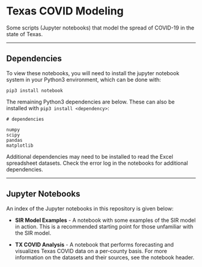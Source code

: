 # Texas COVID Modeling
Some scripts (Jupyter notebooks) that model the spread of COVID-19 in the state of Texas.

---

## Dependencies

To view these notebooks, you will need to install the jupyter notebook system in your Python3 environment, which can be done with:

```
pip3 install notebook
```

The remaining Python3 dependencies are below. These can also be installed with ``pip3 install <dependency>``:

```
# dependencies

numpy
scipy
pandas
matplotlib
```

Additional dependencies may need to be installed to read the Excel spreadsheet datasets. Check the error log in the notebooks for additional dependencies.

---

## Jupyter Notebooks

An index of the Jupyter notebooks in this repository is given below:

* **SIR Model Examples** - A notebook with some examples of the SIR model in action. This is a recommended starting point for those unfamiliar with the SIR model.

* **TX COVID Analysis** - A notebook that performs forecasting and visualizes Texas COVID data on a per-county basis. For more information on the datasets and their sources, see the notebook header.
